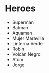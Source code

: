 # Heroes

* Superman
* Batman
* Aquaman
* Mujer Maravilla
* Linterna Verde
* Robin
* Volcán Negro
* Atom
* Jorge
